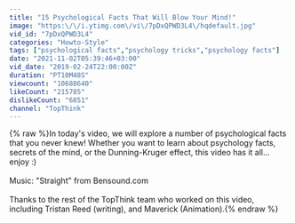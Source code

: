 ```yaml
---
title: "15 Psychological Facts That Will Blow Your Mind!"
image: "https:\/\/i.ytimg.com\/vi\/7pDxQPWD3L4\/hqdefault.jpg"
vid_id: "7pDxQPWD3L4"
categories: "Howto-Style"
tags: ["psychological facts","psychology tricks","psychology facts"]
date: "2021-11-02T05:39:46+03:00"
vid_date: "2019-02-24T22:00:00Z"
duration: "PT10M48S"
viewcount: "10688640"
likeCount: "215785"
dislikeCount: "6851"
channel: "TopThink"
---
```

{% raw %}In today's video, we will explore a number of psychological facts that you never knew! Whether you want to learn about psychology facts, secrets of the mind, or the Dunning-Kruger effect, this video has it all... enjoy :)<br /><br />Music: &quot;Straight&quot; from Bensound.com<br /><br />Thanks to the rest of the TopThink team who worked on this video, including Tristan Reed (writing), and Maverick (Animation).{% endraw %}
